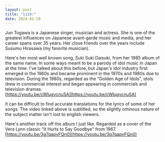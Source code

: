 ```yaml
---
layout: post
title: "1119:"
date: 2024-01-10
---
```


Jun Togawa is a Japanese singer, musician and actress. She is one of the greatest influences on Japanese avant-garde music and media, and her career spans over 35 years. Her close friends over the years include Susumu Hirasawa (my favorite musician).

Here's her most well known song, Suki Suki Daisuki, from her 1985 album of the same name. In some ways meant to be a parody of idol music in Japan at the time. I've talked about this before, but Japan's idol industry first emerged in the 1960s and became prominent in the 1970s and 1980s due to television. During the 1980s, regarded as the "Golden Age of Idols", idols drew in commercial interest and began appearing in commercials and television dramas.  
[https://youtu.be/cWlugvcnuSA](https://youtu.be/cWlugvcnuSA)

It can be difficult to find accurate translations for the lyrics of some of her songs. The video linked above is subtitled, so the slightly ominous nature of the subject matter isn't lost to english viewers.

Here's another track off the album I just like. Regarded as a cover of the Vera Lynn classic “It Hurts to Say Goodbye" from 1967\.  
[https://youtu.be/3g7qapvFQn0](https://youtu.be/3g7qapvFQn0)
